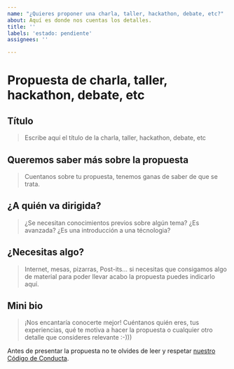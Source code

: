 ```yaml
---
name: "¿Quieres proponer una charla, taller, hackathon, debate, etc?"
about: Aquí es donde nos cuentas los detalles.
title: ''
labels: 'estado: pendiente'
assignees: ''

---
```


# Propuesta de charla, taller, hackathon, debate, etc 

## Título

> Escribe aquí el título de la charla, taller, hackathon, debate, etc 

## Queremos saber más sobre la propuesta

> Cuentanos sobre tu propuesta, tenemos ganas de saber de que se trata.

## ¿A quién va dirigida?

> ¿Se necesitan conocimientos previos sobre algún tema? ¿Es avanzada? ¿Es una introducción a  una técnologia?

## ¿Necesitas algo?

> Internet, mesas, pizarras, Post-its... si necesitas que consigamos algo de material para poder llevar acabo la propuesta puedes indicarlo aquí.

## Mini bio

> ¡Nos encantaría conocerte mejor! Cuéntanos quién eres, tus experiencias, qué te motiva a hacer la propuesta o cualquier otro detalle que consideres relevante :-)))

Antes de presentar la propuesta no te olvides de leer y respetar [nuestro Código de Conducta](https://github.com/asturiasjs/activities/blob/master/CODE_OF_CONDUCT.md).
